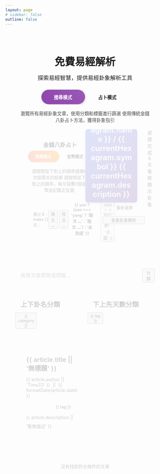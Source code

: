```yaml
---
layout: page
# sidebar: false
outline: false
---
```


<div class="article-list">
<h1>  <font size=6> 免費易經解析 </font> </h1>
<p class="description">探索易經智慧，提供易經卦象解析工具</p>

  
  <!-- 模式切換開關 -->
  <div class="mode-selector">
    <div class="mode-switch-container">
      <label class="mode-switch-label">
        <div class="page-toggle-switch" :class="{ 'divination-mode': pageMode === 'divination' }" @click="togglePageMode">
          <div class="page-switch-slider" :class="{ 'switch-right': pageMode === 'divination' }"></div>
          <div class="switch-text left">搜尋模式</div>
          <div class="switch-text right">占卜模式</div>
        </div>
      </label>
    </div>
    <p class="mode-description">
      <span v-if="pageMode === 'search'">瀏覽所有易經卦象文章，使用分類和標籤進行篩選</span>
      <span v-else>使用傳統金錢八卦占卜方法，獲得卦象指引</span>
    </p>
  </div>
  
  <!-- 內容區域過渡動畫 -->
  <transition name="mode-fade" mode="out-in">
    <!-- 金錢八卦占卜系統 -->
    <div v-if="pageMode === 'divination'" class="divination-container" key="divination">
      <div class="two-column-layout">
        <!-- 左欄：金錢八卦選擇器 -->
        <div class="left-column">
          <div class="bagua-divination">
            <h3 class="divination-title">
              <i class="fas fa-coins"></i>
              金錢八卦占卜
            </h3>
          <!-- 模式切換開關 -->
          <div class="mode-switch">
            <label class="switch-label">
              <div class="toggle-switch" :class="{ 'coins-mode': divinationMode === 'coins' }" @click="toggleDivinationMode">
                <div class="switch-slider" :class="{ 'switch-right': divinationMode === 'coins' }"></div>
                <div class="switch-text right">金幣模式</div>
                <div class="switch-text left">陰陽模式</div>
              </div>
            </label>
          </div>
          <p class="divination-description">
            <span v-if="divinationMode === 'yinyang'">請按照從下到上的順序選擇6次陰陽爻的結果</span>
            <span v-else>請按照從下到上的順序，每爻投擲3個金幣並記錄正反面</span>
          </p>
          <div class="yao-selector">
            <div class="yao-grid">
              <div 
                v-for="(yao, index) in yaoSelections" 
                :key="'yao-' + index"
                class="yao-row"
              >
                <label class="yao-label">第{{ 6 - index }}爻：</label> 
                <!-- 陰陽模式 -->
                <div v-if="divinationMode === 'yinyang'" class="yao-buttons">
                  <button 
                    @click="selectYao(index, 'yang')"
                    :class="['yao-btn', 'yang-btn', { active: yao === 'yang' }]"
                  >
                    陽爻 ⚊
                  </button>
                  <button 
                    @click="selectYao(index, 'yin')"
                    :class="['yao-btn', 'yin-btn', { active: yao === 'yin' }]"
                  >
                    陰爻 ⚋
                  </button>
                </div>
                <!-- 金幣模式 -->
                <div v-else class="coin-selection">
                  <div class="coin-display">
                    <span class="yao-result">{{ yao ? (yao === 'yang' ? '陽爻 ⚊' : '陰爻 ⚋') : '未完成' }}</span>
                    <div class="coins-container">
                      <button 
                        v-for="(coin, coinIndex) in coinSelections[index]" 
                        :key="'coin-' + coinIndex"
                        @click="toggleCoin(index, coinIndex)"
                        :class="['coin-btn', { 'tails': coin === 'tails' }]"
                      >
                        {{ coin === 'tails' ? '反面' : '正面' }}
                      </button>
                    </div>
                  </div>
                </div>
              </div>
            </div>
          </div>
        </div>
      </div>
      <!-- 右欄：卦象結果和操作按鈕 -->
      <div class="right-column">
        <!-- 卦象結果區域 -->
        <div class="hexagram-result-container">
          <div v-if="currentHexagram" class="hexagram-result">
            <div class="hexagram-info">
              <h4><font size=5>占卜結果：{{ currentHexagram.name }}&nbsp;/&nbsp;{{ currentHexagram.symbol }}&nbsp;{{ currentHexagram.description }}</font></h4>
              <div class="hexagram-details">
                <p><strong>卦序：</strong>第{{ currentHexagram.number }}卦</p>
                <p><strong>二進制編碼：</strong>{{ getBinaryString() }}</p>
              </div>
            </div>
          </div>
          <div v-else class="hexagram-placeholder">
            <div class="placeholder-content">
              <i class="fas fa-yin-yang"></i>
              <p>選擇完成6爻後將顯示卦象</p>
            </div>
          </div>
        </div>
        <!-- 操作按鈕區域 -->
        <div class="divination-actions">
          <button 
            @click="clearYaoSelections"
            class="action-btn clear-btn"
          >
            <i class="fas fa-undo"></i>
            重新選擇
          </button>
          <button 
            @click="searchByDivination"
            :disabled="!isAllYaoSelected"
            :class="['action-btn', 'search-btn', { disabled: !isAllYaoSelected }]"
          >
            <i class="fas fa-book-open"></i>
            查看卦象解析
          </button>
        </div>
      </div>
    </div>
  </div>
  
  <!-- 搜尋模式內容 -->
  <div v-else class="search-mode-container" key="search">
    <div class="search-box">
      <div class="search-input-container">
        <input 
          v-model="searchTerm" 
          type="text" 
          placeholder="搜尋文章標題或標籤..." 
          class="search-input"
        />
        <button 
          @click="showCategories = !showCategories; showTags = !showTags"
          :class="['control-btn', { active: showCategories || showTags }]"
        >
          <span class="btn-icon">
            <i :class="(showCategories || showTags) ? 'fa-solid fa-chevron-down' : 'fa-solid fa-chevron-right'"></i>
          </span>
          分類
        </button>
      </div>
    </div>
    <div class="filter-section">
      <!-- 分類過濾器 -->
      <div class="filter-group" v-if="showCategories && allCategories && allCategories.length > 0">
        <h4 class="filter-title">上下卦名分類</h4>
        <div class="filter-tags">
          <button 
            v-for="category in allCategories" 
            :key="'cat-' + category"
            @click="toggleTag(category)"
            :class="['tag-filter', 'category-filter', { active: selectedTags.includes(category) }]"
          >
            {{ category }}
          </button>
        </div>
      </div>
      <!-- 標籤過濾器 -->
      <div class="filter-group" v-if="showTags && allTags && allTags.length > 0">
        <h4 class="filter-title">下上先天數分類</h4>
        <div class="filter-tags">
          <button 
            v-for="tag in allTags" 
            :key="'tag-' + tag"
            @click="toggleTag(tag)"
            :class="['tag-filter', 'tags-filter', { active: selectedTags.includes(tag) }]"
          >
            {{ tag }}
          </button>
        </div>
      </div>
    </div>
    <div v-if="articles.length > 0 && filteredArticles.length > 0" class="articles-grid">
      <div 
        v-for="article in filteredArticles" 
        :key="article.path || article.title"
        class="article-card"
        @click="navigateToArticle(article.path)"
      >
        <div class="article-image">
          <img :src="article.img || '/Tims33-Blog/test.jpg'" :alt="article.title || '文章圖片'" />
        </div>
    <div class="article-content">
      <h3 class="article-title">{{ article.title || '無標題' }}</h3>
      
  <div class="article-meta">
    <span class="author">{{ article.author || 'Tims33' }} &nbsp;||&nbsp; {{ formatDate(article.date) }}</span>
  </div>
  <div class="article-tags">
    <span 
      v-for="cat in (article.category || '').split(' ').filter(t => t.trim())" 
      :key="'cat-' + cat"
      class="tag category"
    >
      {{ cat }}
    </span>
    <span 
      v-for="tag in (article.tags || '').split(' ').filter(t => t.trim())" 
      :key="'tag-' + tag"
      class="tag secondary"
    >
      {{ tag }}
    </span>
  </div>
  <p class="article-description">{{ article.description || '暫無描述' }}</p>

  </div>
  </div>
    </div>
    <div v-if="articles.length > 0 && filteredArticles.length === 0" class="no-results">
      <p>沒有找到符合條件的文章</p>
    </div>
  </div>
  </transition>
</div>



<script setup>
import { ref, computed } from 'vue'
import { useRouter } from 'vitepress'

const router = useRouter()
const searchTerm = ref('')
const selectedTags = ref([])
const showCategories = ref(true) // 分類顯示開關
const showTags = ref(true) // 標籤顯示開關

// 立即載入保存的狀態（避免閃爍效果）
const getInitialPageMode = () => {
  if (typeof window !== 'undefined') {
    const saved = localStorage.getItem('easternDivination_pageMode')
    return (saved && ['search', 'divination'].includes(saved)) ? saved : 'search'
  }
  return 'search'
}

const getInitialDivinationMode = () => {
  if (typeof window !== 'undefined') {
    const saved = localStorage.getItem('easternDivination_divinationMode')
    return (saved && ['yinyang', 'coins'].includes(saved)) ? saved : 'yinyang'
  }
  return 'yinyang'
}

// 頁面模式狀態 - 直接使用保存的狀態初始化
const pageMode = ref(getInitialPageMode()) // 'search' 或 'divination'

const saveState = (key, value) => {
  localStorage.setItem(`easternDivination_${key}`, value)
}

// 切換頁面模式
const togglePageMode = () => {
  pageMode.value = pageMode.value === 'search' ? 'divination' : 'search'
  saveState('pageMode', pageMode.value)
}

// 固定的易經64卦文章數據
const articles = ref([
  { path: '/doc/Bagua/乾', title: '乾', author: 'Tims33', category: '乾 乾', description: '第一卦', tags: '一 一', date: '2025-01-01', img: null },
  { path: '/doc/Bagua/坤', title: '坤', author: 'Tims33', category: '坤 坤', description: '第二卦', tags: '八 八', date: '2025-01-01', img: null },
  { path: '/doc/Bagua/屯', title: '屯', author: 'Tims33', category: '坎 震', description: '第三卦', tags: '六 四', date: '2025-01-01', img: null },
  { path: '/doc/Bagua/蒙', title: '蒙', author: 'Tims33', category: '艮 坎', description: '第四卦', tags: '七 六', date: '2025-01-01', img: null },
  { path: '/doc/Bagua/需', title: '需', author: 'Tims33', category: '坎 乾', description: '第五卦', tags: '六 一', date: '2025-01-01', img: null },
  { path: '/doc/Bagua/訟', title: '訟', author: 'Tims33', category: '乾 坎', description: '第六卦', tags: '一 六', date: '2025-01-01', img: null },
  { path: '/doc/Bagua/師', title: '師', author: 'Tims33', category: '坤 坎', description: '第七卦', tags: '八 六', date: '2025-01-01', img: null },
  { path: '/doc/Bagua/比', title: '比', author: 'Tims33', category: '坎 坤', description: '第八卦', tags: '六 八', date: '2025-01-01', img: null },
  { path: '/doc/Bagua/小畜', title: '小畜', author: 'Tims33', category: '巽 乾', description: '第九卦', tags: '五 一', date: '2025-01-01', img: null },
  { path: '/doc/Bagua/履', title: '履', author: 'Tims33', category: '乾 兌', description: '第十卦', tags: '一 二', date: '2025-01-01', img: null },
  { path: '/doc/Bagua/泰', title: '泰', author: 'Tims33', category: '坤 乾', description: '第十一卦', tags: '八 一', date: '2025-01-01', img: null },
  { path: '/doc/Bagua/否', title: '否', author: 'Tims33', category: '乾 坤', description: '第十二卦', tags: '一 八', date: '2025-01-01', img: null },
  { path: '/doc/Bagua/同人', title: '同人', author: 'Tims33', category: '乾 離', description: '第十三卦', tags: '一 三', date: '2025-01-01', img: null },
  { path: '/doc/Bagua/大有', title: '大有', author: 'Tims33', category: '離 乾', description: '第十四卦', tags: '三 一', date: '2025-01-01', img: null },
  { path: '/doc/Bagua/謙', title: '謙', author: 'Tims33', category: '坤 艮', description: '第十五卦', tags: '八 七', date: '2025-01-01', img: null },
  { path: '/doc/Bagua/豫', title: '豫', author: 'Tims33', category: '震 坤', description: '第十六卦', tags: '四 八', date: '2025-01-01', img: null },
  { path: '/doc/Bagua/隨', title: '隨', author: 'Tims33', category: '兌 震', description: '第十七卦', tags: '二 四', date: '2025-01-01', img: null },
  { path: '/doc/Bagua/蠱', title: '蠱', author: 'Tims33', category: '艮 巽', description: '第十八卦', tags: '七 五', date: '2025-01-01', img: null },
  { path: '/doc/Bagua/臨', title: '臨', author: 'Tims33', category: '坤 兌', description: '第十九卦', tags: '八 二', date: '2025-01-01', img: null },
  { path: '/doc/Bagua/觀', title: '觀', author: 'Tims33', category: '巽 坤', description: '第二十卦', tags: '五 八', date: '2025-01-01', img: null },
  { path: '/doc/Bagua/噬嗑', title: '噬嗑', author: 'Tims33', category: '離 震', description: '第二十一卦', tags: '三 四', date: '2025-01-01', img: null },
  { path: '/doc/Bagua/賁', title: '賁', author: 'Tims33', category: '艮 離', description: '第二十二卦', tags: '七 三', date: '2025-01-01', img: null },
  { path: '/doc/Bagua/剝', title: '剝', author: 'Tims33', category: '艮 坤', description: '第二十三卦', tags: '七 八', date: '2025-01-01', img: null },
  { path: '/doc/Bagua/復', title: '復', author: 'Tims33', category: '坤 震', description: '第二十四卦', tags: '八 四', date: '2025-01-01', img: null },
  { path: '/doc/Bagua/无妄', title: '无妄', author: 'Tims33', category: '乾 震', description: '第二十五卦', tags: '一 四', date: '2025-01-01', img: null },
  { path: '/doc/Bagua/大畜', title: '大畜', author: 'Tims33', category: '艮 乾', description: '第二十六卦', tags: '七 一', date: '2025-01-01', img: null },
  { path: '/doc/Bagua/頤', title: '頤', author: 'Tims33', category: '艮 震', description: '第二十七卦', tags: '七 四', date: '2025-01-01', img: null },
  { path: '/doc/Bagua/大過', title: '大過', author: 'Tims33', category: '兌 巽', description: '第二十八卦', tags: '二 五', date: '2025-01-01', img: null },
  { path: '/doc/Bagua/坎', title: '坎', author: 'Tims33', category: '坎 坎', description: '第二十九卦', tags: '六 六', date: '2025-01-01', img: null },
  { path: '/doc/Bagua/離', title: '離', author: 'Tims33', category: '離 離', description: '第三十卦', tags: '三 三', date: '2025-01-01', img: null },
  { path: '/doc/Bagua/咸', title: '咸', author: 'Tims33', category: '兌 艮', description: '第三十一卦', tags: '二 七', date: '2025-01-01', img: null },
  { path: '/doc/Bagua/恒', title: '恒', author: 'Tims33', category: '震 巽', description: '第三十二卦', tags: '四 五', date: '2025-01-01', img: null },
  { path: '/doc/Bagua/遯', title: '遯', author: 'Tims33', category: '乾 艮', description: '第三十三卦', tags: '一 七', date: '2025-01-01', img: null },
  { path: '/doc/Bagua/大壯', title: '大壯', author: 'Tims33', category: '震 乾', description: '第三十四卦', tags: '四 一', date: '2025-01-01', img: null },
  { path: '/doc/Bagua/晉', title: '晉', author: 'Tims33', category: '離 坤', description: '第三十五卦', tags: '三 八', date: '2025-01-01', img: null },
  { path: '/doc/Bagua/明夷', title: '明夷', author: 'Tims33', category: '坤 離', description: '第三十六卦', tags: '八 三', date: '2025-01-01', img: null },
  { path: '/doc/Bagua/家人', title: '家人', author: 'Tims33', category: '巽 離', description: '第三十七卦', tags: '五 三', date: '2025-01-01', img: null },
  { path: '/doc/Bagua/睽', title: '睽', author: 'Tims33', category: '離 兌', description: '第三十八卦', tags: '三 二', date: '2025-01-01', img: null },
  { path: '/doc/Bagua/蹇', title: '蹇', author: 'Tims33', category: '坎 艮', description: '第三十九卦', tags: '六 七', date: '2025-01-01', img: null },
  { path: '/doc/Bagua/解', title: '解', author: 'Tims33', category: '震 坎', description: '第四十卦', tags: '四 六', date: '2025-01-01', img: null },
  { path: '/doc/Bagua/損', title: '損', author: 'Tims33', category: '艮 兌', description: '第四十一卦', tags: '七 二', date: '2025-01-01', img: null },
  { path: '/doc/Bagua/益', title: '益', author: 'Tims33', category: '巽 震', description: '第四十二卦', tags: '五 四', date: '2025-01-01', img: null },
  { path: '/doc/Bagua/夬', title: '夬', author: 'Tims33', category: '兌 乾', description: '第四十三卦', tags: '二 一', date: '2025-01-01', img: null },
  { path: '/doc/Bagua/姤', title: '姤', author: 'Tims33', category: '乾 巽', description: '第四十四卦', tags: '一 五', date: '2025-01-01', img: null },
  { path: '/doc/Bagua/萃', title: '萃', author: 'Tims33', category: '兌 坤', description: '第四十五卦', tags: '二 八', date: '2025-01-01', img: null },
  { path: '/doc/Bagua/升', title: '升', author: 'Tims33', category: '坤 巽', description: '第四十六卦', tags: '八 五', date: '2025-01-01', img: null },
  { path: '/doc/Bagua/困', title: '困', author: 'Tims33', category: '兌 坎', description: '第四十七卦', tags: '二 六', date: '2025-01-01', img: null },
  { path: '/doc/Bagua/井', title: '井', author: 'Tims33', category: '坎 巽', description: '第四十八卦', tags: '六 五', date: '2025-01-01', img: null },
  { path: '/doc/Bagua/革', title: '革', author: 'Tims33', category: '兌 離', description: '第四十九卦', tags: '二 三', date: '2025-01-01', img: null },
  { path: '/doc/Bagua/鼎', title: '鼎', author: 'Tims33', category: '離 巽', description: '第五十卦', tags: '三 五', date: '2025-01-01', img: null },
  { path: '/doc/Bagua/震', title: '震', author: 'Tims33', category: '震 震', description: '第五十一卦', tags: '四 四', date: '2025-01-01', img: null },
  { path: '/doc/Bagua/艮', title: '艮', author: 'Tims33', category: '艮 艮', description: '第五十二卦', tags: '七 七', date: '2025-01-01', img: null },
  { path: '/doc/Bagua/漸', title: '漸', author: 'Tims33', category: '巽 艮', description: '第五十三卦', tags: '五 七', date: '2025-01-01', img: null },
  { path: '/doc/Bagua/歸妹', title: '歸妹', author: 'Tims33', category: '震 兌', description: '第五十四卦', tags: '四 二', date: '2025-01-01', img: null },
  { path: '/doc/Bagua/豐', title: '豐', author: 'Tims33', category: '震 離', description: '第五十五卦', tags: '四 三', date: '2025-01-01', img: null },
  { path: '/doc/Bagua/旅', title: '旅', author: 'Tims33', category: '離 艮', description: '第五十六卦', tags: '三 七', date: '2025-01-01', img: null },
  { path: '/doc/Bagua/巽', title: '巽', author: 'Tims33', category: '巽 巽', description: '第五十七卦', tags: '五 五', date: '2025-01-01', img: null },
  { path: '/doc/Bagua/兌', title: '兌', author: 'Tims33', category: '兌 兌', description: '第五十八卦', tags: '二 二', date: '2025-01-01', img: null },
  { path: '/doc/Bagua/渙', title: '渙', author: 'Tims33', category: '巽 坎', description: '第五十九卦', tags: '五 六', date: '2025-01-01', img: null },
  { path: '/doc/Bagua/節', title: '節', author: 'Tims33', category: '坎 兌', description: '第六十卦', tags: '六 二', date: '2025-01-01', img: null },
  { path: '/doc/Bagua/中孚', title: '中孚', author: 'Tims33', category: '巽 兌', description: '第六十一卦', tags: '五 二', date: '2025-01-01', img: null },
  { path: '/doc/Bagua/小過', title: '小過', author: 'Tims33', category: '震 艮', description: '第六十二卦', tags: '四 七', date: '2025-01-01', img: null },
  { path: '/doc/Bagua/既濟', title: '既濟', author: 'Tims33', category: '坎 離', description: '第六十三卦', tags: '六 三', date: '2025-01-01', img: null },
  { path: '/doc/Bagua/未濟', title: '未濟', author: 'Tims33', category: '離 坎', description: '第六十四卦', tags: '三 六', date: '2025-01-01', img: null }
])

// 金錢八卦相關狀態
const yaoSelections = ref([null, null, null, null, null, null]) // 6爻選擇 (從下到上)
const currentHexagram = ref(null)
const divinationMode = ref(getInitialDivinationMode()) // 直接使用保存的狀態初始化
const coinSelections = ref(Array(6).fill(null).map(() => ['heads', 'heads', 'heads'])) // 6爻，每爻3個金幣，預設為正面

// 64卦對照表 (根據二進制編碼：陽爻=1, 陰爻=0)
const hexagramMap = {
  '111111': { name: '乾', symbol: '䷀', number: 1, description: '天' },
  '000000': { name: '坤', symbol: '䷁', number: 2, description: '地' },
  '100010': { name: '屯', symbol: '䷂', number: 3, description: '水雷屯' },
  '010001': { name: '蒙', symbol: '䷃', number: 4, description: '山水蒙' },
  '111010': { name: '需', symbol: '䷄', number: 5, description: '水天需' },
  '010111': { name: '訟', symbol: '䷅', number: 6, description: '天水訟' },
  '010000': { name: '師', symbol: '䷆', number: 7, description: '地水師' },
  '000010': { name: '比', symbol: '䷇', number: 8, description: '水地比' },
  '111011': { name: '小畜', symbol: '䷈', number: 9, description: '風天小畜' },
  '110111': { name: '履', symbol: '䷉', number: 10, description: '天澤履' },
  '111000': { name: '泰', symbol: '䷊', number: 11, description: '地天泰' },
  '000111': { name: '否', symbol: '䷋', number: 12, description: '天地否' },
  '101111': { name: '同人', symbol: '䷌', number: 13, description: '天火同人' },
  '111101': { name: '大有', symbol: '䷍', number: 14, description: '火天大有' },
  '001000': { name: '謙', symbol: '䷎', number: 15, description: '地山謙' },
  '000100': { name: '豫', symbol: '䷏', number: 16, description: '雷地豫' },
  '100110': { name: '隨', symbol: '䷐', number: 17, description: '澤雷隨' },
  '011001': { name: '蠱', symbol: '䷑', number: 18, description: '山風蠱' },
  '110000': { name: '臨', symbol: '䷒', number: 19, description: '地澤臨' },
  '000011': { name: '觀', symbol: '䷓', number: 20, description: '風地觀' },
  '100101': { name: '噬嗑', symbol: '䷔', number: 21, description: '火雷噬嗑' },
  '101001': { name: '賁', symbol: '䷕', number: 22, description: '山火賁' },
  '000001': { name: '剝', symbol: '䷖', number: 23, description: '山地剝' },
  '100000': { name: '復', symbol: '䷗', number: 24, description: '地雷復' },
  '100111': { name: '無妄', symbol: '䷘', number: 25, description: '天雷無妄' },
  '111001': { name: '大畜', symbol: '䷙', number: 26, description: '山天大畜' },
  '100001': { name: '頤', symbol: '䷚', number: 27, description: '山雷頤' },
  '011110': { name: '大過', symbol: '䷛', number: 28, description: '澤風大過' },
  '010010': { name: '坎', symbol: '䷜', number: 29, description: '水' },
  '101101': { name: '離', symbol: '䷝', number: 30, description: '火' },
  '001110': { name: '咸', symbol: '䷞', number: 31, description: '澤山咸' },
  '011100': { name: '恆', symbol: '䷟', number: 32, description: '雷風恆' },
  '001111': { name: '遯', symbol: '䷠', number: 33, description: '天山遯' },
  '111100': { name: '大壯', symbol: '䷡', number: 34, description: '雷天大壯' },
  '000101': { name: '晉', symbol: '䷢', number: 35, description: '火地晉' },
  '101000': { name: '明夷', symbol: '䷣', number: 36, description: '地火明夷' },
  '101011': { name: '家人', symbol: '䷤', number: 37, description: '風火家人' },
  '110101': { name: '睽', symbol: '䷥', number: 38, description: '火澤睽' },
  '001010': { name: '蹇', symbol: '䷦', number: 39, description: '水山蹇' },
  '010100': { name: '解', symbol: '䷧', number: 40, description: '雷水解' },
  '110001': { name: '損', symbol: '䷨', number: 41, description: '山澤損' },
  '100011': { name: '益', symbol: '䷩', number: 42, description: '風雷益' },
  '111110': { name: '夬', symbol: '䷪', number: 43, description: '澤天夬' },
  '011111': { name: '姤', symbol: '䷫', number: 44, description: '天風姤' },
  '000110': { name: '萃', symbol: '䷬', number: 45, description: '澤地萃' },
  '011000': { name: '升', symbol: '䷭', number: 46, description: '地風升' },
  '010110': { name: '困', symbol: '䷮', number: 47, description: '澤水困' },
  '011010': { name: '井', symbol: '䷯', number: 48, description: '水風井' },
  '101110': { name: '革', symbol: '䷰', number: 49, description: '澤火革' },
  '011101': { name: '鼎', symbol: '䷱', number: 50, description: '火風鼎' },
  '100100': { name: '震', symbol: '䷲', number: 51, description: '雷' },
  '001001': { name: '艮', symbol: '䷳', number: 52, description: '山' },
  '001011': { name: '漸', symbol: '䷴', number: 53, description: '風山漸' },
  '110100': { name: '歸妹', symbol: '䷵', number: 54, description: '雷澤歸妹' },
  '101100': { name: '豐', symbol: '䷶', number: 55, description: '雷火豐' },
  '001101': { name: '旅', symbol: '䷷', number: 56, description: '火山旅' },
  '011011': { name: '巽', symbol: '䷸', number: 57, description: '風' },
  '110110': { name: '兌', symbol: '䷹', number: 58, description: '澤' },
  '010011': { name: '渙', symbol: '䷺', number: 59, description: '風水渙' },
  '110010': { name: '節', symbol: '䷻', number: 60, description: '水澤節' },
  '110011': { name: '中孚', symbol: '䷼', number: 61, description: '風澤中孚' },
  '001100': { name: '小過', symbol: '䷽', number: 62, description: '雷山小過' },
  '101010': { name: '既濟', symbol: '䷾', number: 63, description: '水火既濟' },
  '010101': { name: '未濟', symbol: '䷿', number: 64, description: '火水未濟' }
}

// 檢查是否所有爻都已選擇
const isAllYaoSelected = computed(() => {
  if (divinationMode.value === 'yinyang') {
    return yaoSelections.value.every(yao => yao !== null)
  } else {
    return coinSelections.value.every(coins => coins.every(coin => coin !== null))
  }
})

// 切換占卜模式
const toggleDivinationMode = () => {
  divinationMode.value = divinationMode.value === 'yinyang' ? 'coins' : 'yinyang'
  saveState('divinationMode', divinationMode.value)
  clearAllSelections()
}

// 切換金幣正反面
const toggleCoin = (yaoIndex, coinIndex) => {
  const current = coinSelections.value[yaoIndex][coinIndex]
  coinSelections.value[yaoIndex][coinIndex] = current === 'heads' ? 'tails' : 'heads'
  
  // 立即計算該爻的結果
  const yaoResult = calculateYaoFromCoins(coinSelections.value[yaoIndex])
  yaoSelections.value[yaoIndex] = yaoResult
  
  // 檢查是否所有爻都完成，自動計算卦象
  if (isAllYaoSelected.value) {
    calculateHexagram()
  }
}

// 根據三個金幣的正反面計算爻
const calculateYaoFromCoins = (coins) => {
  // 傳統金錢卦規則：
  // 3個正面 = 老陽 (陽爻)
  // 2個正面1個反面 = 少陰 (陰爻)
  // 1個正面2個反面 = 少陽 (陽爻)
  // 3個反面 = 老陰 (陰爻)
  const heads = coins.filter(coin => coin === 'heads').length
  
  if (heads === 3 || heads === 1) {
    return 'yang' // 陽爻
  } else {
    return 'yin'  // 陰爻
  }
}

// 選擇爻
const selectYao = (index, type) => {
  yaoSelections.value[index] = type
  
  // 如果所有爻都選擇了，自動計算卦象
  if (isAllYaoSelected.value) {
    calculateHexagram()
  }
}

// 清空選擇
const clearYaoSelections = () => {
  clearAllSelections()
}

// 清空所有選擇
const clearAllSelections = () => {
  yaoSelections.value = [null, null, null, null, null, null]
  coinSelections.value = Array(6).fill(null).map(() => ['heads', 'heads', 'heads']) // 重置為預設正面
  currentHexagram.value = null
  
  // 如果是金幣模式，立即計算所有爻的結果
  if (divinationMode.value === 'coins') {
    coinSelections.value.forEach((coins, index) => {
      const yaoResult = calculateYaoFromCoins(coins)
      yaoSelections.value[index] = yaoResult
    })
    calculateHexagram()
  }
}

// 計算卦象
const calculateHexagram = () => {
  // 將爻選擇轉換為二進制字串 (陽爻=1, 陰爻=0)
  const binaryString = yaoSelections.value
    .map(yao => yao === 'yang' ? '1' : '0')
    .join('')
  
  // 查找對應的卦象
  const hexagram = hexagramMap[binaryString]
  if (hexagram) {
    currentHexagram.value = hexagram
  }
}

// 根據占卜結果搜尋文章
const searchByDivination = () => {
  if (currentHexagram.value) {
    try {
      // 導航到對應的卦象文章頁面
      const hexagramTitle = currentHexagram.value.name // 使用 name 屬性作為 title
      
      // 檢查是否在 VitePress 環境中
      if (typeof window !== 'undefined') {
        // 使用相對路徑進行導航
        window.location.href = `./${hexagramTitle}`
      }
    } catch (error) {
      console.error('導航錯誤:', error)
      alert(`準備查看 ${currentHexagram.value.name} 卦的詳細解析`)
    }
  } else {
    alert('請先完成占卜選擇')
  }
}

// 獲取二進制字串（用於調試）
const getBinaryString = () => {
  return yaoSelections.value
    .map(yao => yao === 'yang' ? '1' : yao === 'yin' ? '0' : '?')
    .join('')
}

// 計算所有分類
const allCategories = computed(() => {
  if (!articles.value || articles.value.length === 0) {
    return []
  }
  
  const categories = new Set()
  
  articles.value.forEach(article => {
    if (article && article.category) {
      // category 可能包含多個分類，用空格分隔
      article.category.split(' ').forEach(cat => {
        if (cat.trim()) categories.add(cat.trim())
      })
    }
  })
  
  // 八卦順序排列
  const baguaOrder = ['乾', '坤', '震', '離', '坎', '兌', '巽', '艮']
  const categoryArray = Array.from(categories)
  
  return categoryArray.sort((a, b) => {
    const indexA = baguaOrder.indexOf(a)
    const indexB = baguaOrder.indexOf(b)
    
    // 如果都是八卦，按順序排列
    if (indexA !== -1 && indexB !== -1) {
      return indexA - indexB
    }
    
    // 如果只有一個是八卦，八卦排在前面
    if (indexA !== -1) return -1
    if (indexB !== -1) return 1
    
    // 如果都不是八卦，按字母順序
    return a.localeCompare(b)
  })
})

// 計算所有標籤
const allTags = computed(() => {
  if (!articles.value || articles.value.length === 0) {
    return []
  }
  
  const tags = new Set()
  
  articles.value.forEach(article => {
    if (article && article.tags) {
      // tags 用空格分隔多個標籤
      article.tags.split(' ').forEach(tag => {
        if (tag.trim()) tags.add(tag.trim())
      })
    }
  })
  
  // 國字數字順序排列
  const chineseNumbers = ['一', '二', '三', '四', '五', '六', '七', '八', '九', '十']
  const tagArray = Array.from(tags)
  
  return tagArray.sort((a, b) => {
    const indexA = chineseNumbers.indexOf(a)
    const indexB = chineseNumbers.indexOf(b)
    
    // 如果都是國字數字，按順序排列
    if (indexA !== -1 && indexB !== -1) {
      return indexA - indexB
    }
    
    // 如果只有一個是國字數字，國字數字排在前面
    if (indexA !== -1) return -1
    if (indexB !== -1) return 1
    
    // 如果都不是國字數字，按字母順序
    return a.localeCompare(b)
  })
})

// 過濾文章
const filteredArticles = computed(() => {
  if (!articles.value || articles.value.length === 0) {
    return []
  }
  
  let filtered = articles.value
  
  // 按搜尋詞過濾
  if (searchTerm.value) {
    const term = searchTerm.value.toLowerCase()
    filtered = filtered.filter(article =>
      (article.title && article.title.toLowerCase().includes(term)) ||
      (article.description && article.description.toLowerCase().includes(term)) ||
      (article.tags && article.tags.toLowerCase().includes(term))
    )
  }
  
  // 按選中的標籤過濾 (AND邏輯：必須包含所有選中的標籤)
  if (selectedTags.value.length > 0) {
    filtered = filtered.filter(article => {
      const articleTags = []
      // 將 category 中的所有分類加入
      if (article.category) {
        articleTags.push(...article.category.split(' ').filter(t => t.trim()))
      }
      // 將 tags 中的所有標籤加入
      if (article.tags) {
        articleTags.push(...article.tags.split(' ').filter(t => t.trim()))
      }
      // 檢查是否包含所有選中的標籤 (AND邏輯)
      return selectedTags.value.every(tag => articleTags.includes(tag))
    })
  }
  
  // 按易經六十四卦順序排序
  const hexagramOrder = [
    '乾', '坤', '屯', '蒙', '需', '訟', '師', '比', '小畜', '履',
    '泰', '否', '同人', '大有', '謙', '豫', '隨', '蠱', '臨', '觀',
    '噬嗑', '賁', '剝', '復', '无妄', '大畜', '頤', '大過', '坎', '離',
    '咸', '恒', '遯', '大壯', '晉', '明夷', '家人', '睽', '蹇', '解',
    '損', '益', '夬', '姤', '萃', '升', '困', '井', '革', '鼎',
    '震', '艮', '漸', '歸妹', '豐', '旅', '巽', '兌', '渙', '節',
    '中孚', '小過', '既濟', '未濟'
  ]
  
  filtered = filtered.sort((a, b) => {
    // 提取文章標題中的卦名
    const getHexagramName = (title) => {
      if (!title) return ''
      // 移除可能的序號和符號，提取純卦名
      const cleanTitle = title.replace(/^第.*?卦\s*-?\s*/, '').replace(/\s*[☯️䷀-䷿🔥💧].*$/, '').trim()
      return cleanTitle
    }
    
    const hexagramA = getHexagramName(a.title)
    const hexagramB = getHexagramName(b.title)
    
    const indexA = hexagramOrder.indexOf(hexagramA)
    const indexB = hexagramOrder.indexOf(hexagramB)
    
    // 如果都是易經卦名，按六十四卦順序排列
    if (indexA !== -1 && indexB !== -1) {
      return indexA - indexB
    }
    
    // 如果只有一個是易經卦名，卦名排在前面
    if (indexA !== -1) return -1
    if (indexB !== -1) return 1
    
    // 如果都不是易經卦名，按標題字母順序
    return (a.title || '').localeCompare(b.title || '')
  })
  
  return filtered
})

// 切換標籤選擇
const toggleTag = (tag) => {
  const index = selectedTags.value.indexOf(tag)
  if (index > -1) {
    selectedTags.value.splice(index, 1)
  } else {
    selectedTags.value.push(tag)
  }
}

// 導航到文章
const navigateToArticle = (path) => {
  // 從路徑中提取卦名，例如從 '/doc/Bagua/乾' 提取 '乾'
  const hexagramName = path.split('/').pop()
  
  // 使用相對路徑導航
  if (typeof window !== 'undefined') {
    window.location.href = `./${hexagramName}`
  }
}

// 格式化日期
const formatDate = (dateStr) => {
  if (!dateStr) return ''
  const date = new Date(dateStr)
  if (isNaN(date.getTime())) return dateStr
  const year = date.getFullYear()
  const month = String(date.getMonth() + 1).padStart(2, '0')
  const day = String(date.getDate()).padStart(2, '0')
  return `${year}-${month}-${day}`
}
</script>

<style scoped>
/* 狀態記錄顯示樣式 */







/* 頁面模式切換過渡動畫 */
.mode-fade-enter-active,
.mode-fade-leave-active {
  transition: all 0.4s ease;
}

.mode-fade-enter-from {
  opacity: 0;
  transform: translateY(30px);
}

.mode-fade-leave-to {
  opacity: 0;
  transform: translateY(-30px);
}

.mode-fade-enter-to,
.mode-fade-leave-from {
  opacity: 1;
  transform: translateY(0);
}

/* 搜尋模式容器樣式 */
.search-mode-container {
  animation: slideInUp 0.4s ease-out;
}

/* 占卜容器額外動畫 */
.divination-container {
  animation: slideInDown 0.4s ease-out;
}

@keyframes slideInUp {
  from {
    opacity: 0;
    transform: translateY(30px);
  }
  to {
    opacity: 1;
    transform: translateY(0);
  }
}

@keyframes slideInDown {
  from {
    opacity: 0;
    transform: translateY(-30px);
  }
  to {
    opacity: 1;
    transform: translateY(0);
  }
}

.article-list {
  max-width: 1200px;
  margin: 0 auto;
  padding: 2rem;
}

.article-list h1 {
  text-align: center;
  color: var(--vp-c-brand-1);
  margin-bottom: 0.5rem;
}

.description {
  text-align: center;
  color: var(--vp-c-text-2);
  margin-bottom: 1.5rem;
  font-size: 1.1rem;
}

/* 頁面模式切換器樣式 */
.mode-selector {
  margin-bottom: 0.5rem;
  margin-top: -1rem;
  padding: 1rem;
  background: var(--vp-c-bg-soft);
  border-radius: 12px;
  border: 0.5px solid var(--vp-c-border);
  text-align: center;
}

.mode-switch-container {
  display: flex;
  justify-content: center;
  margin-bottom: 1rem;
}

.mode-switch-label {
  display: flex;
  align-items: center;
  justify-content: center;
  cursor: pointer;
}

.page-toggle-switch {
  position: relative;
  width: 280px;
  height: 50px;
  background: var(--vp-c-border);
  border-radius: 25px;
  cursor: pointer;
  transition: all 0.3s ease;
  display: flex;
  align-items: center;
  border: 2px solid var(--vp-c-border);
  overflow: hidden;
}

.page-toggle-switch.divination-mode {
  background: var(--vp-c-border);
}

.page-switch-slider {
  position: absolute;
  top: 2px;
  left: 2px;
  width: calc(50% - 2px);
  height: calc(100% - 4px);
  background: linear-gradient(45deg, #8e44ad, #9b59b6);
  border-radius: 23px;
  transition: transform 0.4s ease;
  display: flex;
  align-items: center;
  justify-content: center;
  box-shadow: 0 2px 10px rgba(0,0,0,0.2);
  z-index: 2;
}

.page-switch-slider.switch-right {
  transform: translateX(100%);
  background: linear-gradient(45deg, #27ae60, #2ecc71);
}

/* 文字標籤樣式 */
.page-toggle-switch .switch-text {
  position: absolute;
  width: 50%;
  height: 100%;
  display: flex;
  align-items: center;
  justify-content: center;
  font-weight: 600;
  font-size: 0.9rem;
  transition: all 0.3s ease;
  z-index: 3;
  pointer-events: none;
}

.page-toggle-switch .switch-text.left {
  left: 0;
  color: white;
}

.page-toggle-switch .switch-text.right {
  right: 0;
  color: var(--vp-c-text-2);
}

.page-toggle-switch.divination-mode .switch-text.left {
  color: var(--vp-c-text-2);
}

.page-toggle-switch.divination-mode .switch-text.right {
  color: white;
}

.mode-description {
  color: var(--vp-c-text-2);
  font-size: 0.9rem;
  margin: 0;
  opacity: 0.8;
}

.search-box {
  margin-bottom: 1.5rem;
}

.search-input-container {
  position: relative;
  display: flex;
  align-items: center;
}

.search-input {
  width: 100%;
  padding: 0.75rem 8rem 0.75rem 1rem;
  border: 2px solid var(--vp-c-border);
  border-radius: 8px;
  font-size: 1rem;
  transition: border-color 0.3s;
  box-sizing: border-box;
}

.search-input:focus {
  outline: none;
  border-color: var(--vp-c-brand-1);
}

.filter-section {
  margin-bottom: 2rem;
  display: flex;
  flex-wrap: wrap;
  gap: 1rem;
}

.filter-controls {
  width: 100%;
  display: flex;
  justify-content: center;
  gap: 1rem;
  margin-bottom: 1rem;
}

.control-btn {
  position: absolute;
  right: 10px;
  top: 50%;
  transform: translateY(-50%);
  padding: 0.4rem 0.8rem;
  border: 1px solid var(--vp-c-border);
  background: var(--vp-c-bg);
  border-radius: 6px;
  cursor: pointer;
  transition: all 0.3s;
  font-size: 0.85rem;
  color: var(--vp-c-text-2);
  display: flex;
  align-items: center;
  gap: 0.3rem;
  z-index: 10;
  min-width: 4rem;
  justify-content: center;
}

.control-btn:hover {
  border-color: var(--vp-c-brand-1);
  color: var(--vp-c-brand-1);
  background: var(--vp-c-bg-soft);
}

.control-btn.active {
  background: var(--vp-c-brand-1);
  color: white;
  border-color: var(--vp-c-brand-1);
}

.btn-icon {
  font-size: 0.7rem;
  transition: transform 0.3s;
}

.filter-group {
  width: calc(42% - 0.5rem);
  margin: 0 auto;
}

.filter-title {
  font-size: 1.3rem ;
  font-weight: 600;
  color: var(--vp-c-text-1);
  margin-bottom: 0.75rem;
  border-left: 4px solid var(--vp-c-brand-1);
  padding-left: 1rem;
}

.filter-tags {
  display: flex;
  flex-wrap: wrap;
  gap: 0.5rem;
}

.tag-filter {
  padding: 0.3rem 1rem;
  border: 2px solid var(--vp-c-border);
  background: var(--vp-c-bg);
  border-radius: 20px;
  cursor: pointer;
  transition: all 0.3s;
  font-size: 0.9rem;
}

.tag-filter:hover {
  border-color: var(--vp-c-brand-1);
}

.tag-filter.active {
  color: white;
  border-color: var(--vp-c-brand-1);
}

/* 分類按鈕樣式 */
.category-filter {
  background: var(--vp-c-bg);
  border-color: #e67e22;
}

.category-filter:hover {
  border-color: #d35400;
}

.category-filter.active {
  background: #e67e22;
  border-color: #e67e22;
}

/* 標籤按鈕樣式 */
.tags-filter {
  background: var(--vp-c-bg);
  border-color: #3498db;
}

.tags-filter:hover {
  border-color: #2980b9;
}

.tags-filter.active {
  background: #3498db;
  border-color: #3498db;
}

.articles-grid {
  display: grid;
  grid-template-columns: repeat(2, 1fr);
  gap: 1.5rem;
}

.article-card {
  border: 1px solid var(--vp-c-border);
  border-radius: 10px;
  overflow: hidden;
  transition: all 0.3s;
  cursor: pointer;
  background: var(--vp-c-bg);
  display: inline-flex;
}

.article-card:hover {
  transform: translateY(-4px);
  box-shadow: 0 8px 25px rgba(0,0,0,0.1);
  border-color: var(--vp-c-brand-1);
}

.article-image {
  width: 30%;
  height: auto;
  object-fit: cover;
  overflow: hidden;
  padding-left:10px;
  margin:auto 0;
}

.article-image img {
  width: 100%;
  height: 100%;
  object-fit: cover;
}

.article-content {
  width:100%;
  padding: 1.5rem;
}

.article-title {
  font-size: 1.25rem;
  font-weight: 600;
  margin-bottom: 0.75rem;
  color: var(--vp-c-text-1);
  line-height: 1.4;
}

.article-meta {
  display: flex;
  justify-content: space-between;
  margin-bottom: 1rem;
  font-size: 0.9rem;
  color: var(--vp-c-text-2);
}

.article-description {
  color: var(--vp-c-text-2);
  line-height: 2;
  margin-top: 0.5rem;
  margin-bottom: 1rem;
  display: -webkit-box;
  -webkit-line-clamp: 3;
  -webkit-box-orient: vertical;
  overflow: hidden;
}

.article-tags {
  display: flex;
  flex-wrap: wrap;
  gap: 0.5rem;
}

.tag {
  padding: 0.25rem 0.75rem;
  border-radius: 15px;
  font-size: 0.8rem;
  font-weight: 500;
}

.tag.category {
  background: var(--vp-c-brand-1);
  color: white;
}

.tag.secondary {
  background: var(--vp-c-gray-light);
  color: var(--vp-c-text-2);
}

.no-results {
  text-align: center;
  padding: 3rem;
  color: var(--vp-c-text-2);
}

.loading {
  text-align: center;
  padding: 3rem;
  color: var(--vp-c-text-2);
  font-size: 1.1rem;
}

@media (max-width: 768px) {
  .article-list {
    padding: 1rem;
  }
  
  /* 頁面模式切換器響應式 */
  .mode-selector {
    padding: 1rem;
    margin-bottom: 1.5rem;
  }
  
  .page-toggle-switch {
    width: 220px;
    height: 45px;
  }
  
  .page-toggle-switch .switch-text {
    font-size: 0.8rem;
    font-weight: 600;
  }
  
  .mode-description {
    font-size: 0.8rem;
  }
  
  .search-input {
    padding: 0.65rem 6rem 0.65rem 0.8rem;
    font-size: 0.9rem;
  }
  
  .control-btn {
    padding: 0.3rem 0.6rem;
    font-size: 0.75rem;
    min-width: 3.5rem;
  }
  
  .btn-icon {
    font-size: 0.6rem;
  }
  
  .articles-grid {
    grid-template-columns: 1fr;
  }
  
  .filter-section {
    flex-direction: column;
  }
  
  .filter-group {
    width: 100%;
  }
  
  .filter-controls {
    justify-content: flex-start;
    margin-bottom: 1rem;
  }
  
  /* 當螢幕寬度不足以容納所有tag-filter時，改為四個一行 */
  .filter-tags {
    display: grid;
    grid-template-columns: repeat(4, 1fr);
    gap: 0.2rem;
    justify-items: stretch;
    align-items: center;
  }
  
  .tag-filter {
    /* 保持原本的padding，不調整 */
    padding: 0.3rem 1rem;
    font-size: 0.75rem;
    text-align: center;
    border-radius: 15px;
    min-height: 2rem;
    display: flex;
    align-items: center;
    justify-content: center;
    /* 調整文字大小以適應較小的空間 */
    white-space: nowrap;
    overflow: hidden;
    text-overflow: ellipsis;
  }
}

@media (min-width: 769px) and (max-width: 1024px) {
  .articles-grid {
    grid-template-columns: repeat(2, 1fr);
  }
  
  .filter-group {
    width: calc(50% - 0.5rem);
  }
  
  /* 當標籤數量較多時，改為四個一行 */
  .filter-tags {
    display: grid;
    grid-template-columns: repeat(4, 1fr);
    gap: 0.3rem;
    justify-items: stretch;
    align-items: center;
  }
  
  .tag-filter {
    padding: 0.3rem 1rem;
    font-size: 0.8rem;
    text-align: center;
    min-height: 2rem;
    display: flex;
    align-items: center;
    justify-content: center;
    white-space: nowrap;
    overflow: hidden;
    text-overflow: ellipsis;
  }
}

@media (min-width: 1025px) and (max-width: 1366px) {
  .articles-grid {
    grid-template-columns: repeat(3, 1fr);
  }
}

/* 金錢八卦占卜系統樣式 */
.divination-container {
  padding: 1rem 2rem 1rem 2rem;
  background: var(--vp-c-bg-soft);
  border-radius: 12px;
  border: 1px solid var(--vp-c-border);

}

/* 左右欄版面 */
.two-column-layout {
  display: flex;
  gap: 2rem;
  align-items: stretch;

}

.left-column {
  flex: 1;
  min-width: 35%;
}

.right-column {
  flex: 0 0 35%;
  min-width: 35%;
  display: flex;
  flex-direction: column;
  gap: 1rem;
  padding-top:5%;
}

/* 卦象結果容器 */
.hexagram-result-container {
  height: 200px;
  display: flex;
  align-items: center;
  justify-content: center;
}

/* 卦象佔位符 */
.hexagram-placeholder {
  background: var(--vp-c-bg-soft);
  border: 2px dashed var(--vp-c-border);
  border-radius: 8px;
  padding: 2rem;
  text-align: center;
  color: var(--vp-c-text-2);
  width: 100%;
  height: 100%;
  display: flex;
  align-items: center;
  justify-content: center;
}

.placeholder-content {
  display: flex;
  flex-direction: column;
  align-items: center;
  gap: 1rem;
}

.placeholder-content i {
  font-size: 2rem;
  opacity: 0.5;
}

.placeholder-content p {
  margin: 0;
  font-size: 0.9rem;
}

/* 金錢八卦選擇器樣式 */
.bagua-divination {
  background: var(--vp-c-bg);
  border: 2px solid var(--vp-c-border);
  border-radius: 8px;
  padding: 1em 1rem 0rem 1rem;
  margin-bottom: 1rem;
  box-shadow: 0 2px 8px rgba(0,0,0,0.05);
}

.divination-title {
  font-size: 1.1rem;
  font-weight: 600;
  color: var(--vp-c-brand-1);
  margin-bottom: 0.3rem;
  display: flex;
  align-items: center;
  gap: 0.3rem;
  justify-content: center;
}

/* 模式切換開關樣式 */
.mode-switch {
  display: flex;
  justify-content: center;
  margin-bottom: 1rem;
}

.switch-label {
  display: flex;
  align-items: center;
  justify-content: center;
  cursor: pointer;
}

.toggle-switch {
  position: relative;
  width: 200px;
  height: 40px;
  background: var(--vp-c-border);
  border-radius: 20px;
  cursor: pointer;
  transition: all 0.3s ease;
  display: flex;
  align-items: center;
  border: 2px solid var(--vp-c-border);
  overflow: hidden;
}

.toggle-switch.coins-mode {
  background: var(--vp-c-border);
}

.switch-slider {
  position: absolute;
  top: 2px;
  left: 2px;
  width: calc(50% - 2px);
  height: calc(100% - 4px);
  background: linear-gradient(45deg, #ff6b6b, #ffa500);
  border-radius: 18px;
  transition: transform 0.4s ease;
  display: flex;
  align-items: center;
  justify-content: center;
  box-shadow: 0 2px 10px rgba(0,0,0,0.2);
  z-index: 2;
}

.switch-slider.switch-right {
  transform: translateX(100%);
  background: linear-gradient(45deg, #4dabf7, #1c7ed6);
}

/* 占卜模式切換器文字標籤樣式 */
.toggle-switch .switch-text {
  position: absolute;
  width: 50%;
  height: 100%;
  display: flex;
  align-items: center;
  justify-content: center;
  font-weight: 600;
  font-size: 0.8rem;
  transition: all 0.3s ease;
  z-index: 3;
  pointer-events: none;
}

.toggle-switch .switch-text.left {
  left: 0;
  color: white;
}

.toggle-switch .switch-text.right {
  right: 0;
  color: var(--vp-c-text-2);
}

.toggle-switch.coins-mode .switch-text.left {
  color: var(--vp-c-text-2);
}

.toggle-switch.coins-mode .switch-text.right {
  color: white;
}

/* 金幣選擇樣式 */
.coin-selection {
  flex: 1;
  display: flex;
  flex-direction: column;
}

.coin-display {
  display: flex;
  align-items: center;
  gap: 1rem;
  justify-content: space-between;
}

.yao-result {
  min-width: 70px;
  text-align: center;
  font-size: 0.8rem;
  font-weight: 600;
  color: var(--vp-c-brand-1);
  padding: 0.3rem 0.5rem;
}

.coins-container {
  display: flex;
  gap: 0.4rem;
  padding: 0 3% 0 0 ;
}

.coin-btn {
  padding: 0.25rem 0.7rem;
  border: 1px solid #27ae60;
  background: linear-gradient(135deg, #2ecc71, #27ae60);
  color: white;
  border-radius: 8px;
  cursor: pointer;
  transition: all 0.3s ease;
  font-size: 0.75rem;
  font-weight: 500;
  min-width: 4rem;
  text-align: center;
  box-shadow: 0 2px 8px rgba(20, 27, 24, 0.3);
}

.coin-btn:hover {
  transform: translateY(-2px);
  box-shadow: 0 4px 12px rgba(46, 204, 113, 0.4);
}

.coin-btn.tails {
  border-color: #e74c3c;
  background: linear-gradient(135deg, #e74c3c, #c0392b);
  box-shadow: 0 2px 8px rgba(231, 76, 60, 0.3);
}

.coin-btn.tails:hover {
  box-shadow: 0 4px 12px rgba(231, 76, 60, 0.4);
}

.divination-description {
  text-align: center;
  color: var(--vp-c-text-2);
  margin-bottom: 0.5rem;
  font-size: 0.85rem;
}

.yao-selector {
  max-width: 400px;
  margin: 0 auto;
}

.yao-grid {
  display: flex;
  flex-direction: column;
  gap: 0.5rem;
  margin-bottom: 1rem;
}

.yao-row {
  display: flex;
  align-items: center;
  justify-content: space-between;
  padding: 0.3rem 0.5rem;
  background: var(--vp-c-bg-soft);
  border-radius: 6px;
  border: 1px solid var(--vp-c-border);
}

.yao-label {
  font-weight: 500;
  color: var(--vp-c-text-1);
  min-width: 3rem;
  font-size: 0.8rem;
}

.yao-buttons {
  display: flex;
  gap: 0.3rem;
}

.yao-btn {
  padding: 0.25rem 0.7rem;
  border: 1px solid var(--vp-c-border);
  background: var(--vp-c-bg);
  border-radius: 4px;
  cursor: pointer;
  transition: all 0.3s;
  font-size: 0.75rem;
  font-weight: 500;
  min-width: 4rem;
}

.yao-btn:hover {
  transform: translateY(-1px);
  box-shadow: 0 1px 4px rgba(0,0,0,0.1);
}

.yang-btn {
  border-color: #f39c12;
  color: #e67e22;
}

.yang-btn:hover {
  border-color: #e67e22;
  background: #fdf2e9;
}

.yang-btn.active {
  background: #f39c12;
  border-color: #f39c12;
  color: white;
  box-shadow: 0 4px 12px rgba(243, 156, 18, 0.3);
}

.yin-btn {
  border-color: #3498db;
  color: #2980b9;
}

.yin-btn:hover {
  border-color: #2980b9;
  background: #ebf3fd;
}

.yin-btn.active {
  background: #3498db;
  border-color: #3498db;
  color: white;
  box-shadow: 0 4px 12px rgba(52, 152, 219, 0.3);
}

.divination-actions {
  display: flex;
  flex-direction: column;
  gap: 0.7rem;
  margin-bottom: 1rem;
}

.action-btn {
  padding: 0.4rem 1rem;
  border: 1px solid var(--vp-c-brand-1);
  border-radius: 6px;
  cursor: pointer;
  font-weight: 500;
  display: flex;
  align-items: center;
  justify-content: center;
  gap: 0.3rem;
  transition: all 0.3s;
  font-size: 0.8rem;
  width: 100%;
}

.clear-btn {
  background: var(--vp-c-bg);
  color: var(--vp-c-text-1);
  border-color: #95a5a6;
}

.clear-btn:hover {
  background: #95a5a6;
  color: white;
  transform: translateY(-1px);
  box-shadow: 0 2px 6px rgba(149, 165, 166, 0.3);
}

.search-btn {
  background: var(--vp-c-brand-1);
  color: white;
  border-color: var(--vp-c-brand-1);
}

.search-btn:hover:not(.disabled) {
  background: var(--vp-c-brand-2);
  transform: translateY(-1px);
  box-shadow: 0 2px 6px rgba(var(--vp-c-brand-1), 0.3);
}

.search-btn.disabled {
  opacity: 0.5;
  cursor: not-allowed;
  transform: none;
}

.hexagram-result {
  text-align: center;
  width: 100%;
  height: 100%;
  padding: 1rem;
  background: linear-gradient(135deg, #667eea 0%, #764ba2 100%);
  border-radius: 8px;
  color: white;
  box-shadow: 0 4px 12px rgba(102, 126, 234, 0.3);
  display: flex;
  flex-direction: column;
  justify-content: center;
}

.hexagram-info h4 {
  font-size: 1.1rem;
  margin-bottom: 0.3rem;
  font-weight: 600;
  padding:5% 0 5% 0;
}

.hexagram-details {
  background: rgba(255,255,255,0.1);
  border-radius: 6px;
  padding: 0.7rem;
  font-size: 0.8rem;
}

.hexagram-details p {
  margin: 0.25rem 0;
}

/* 響應式設計 - 占卜系統 */
@media (max-width: 768px) {
  .divination-container {
    padding: 1rem;
  }
  
  /* 手機版改為單欄 */
  .two-column-layout {
    flex-direction: column;
    gap: 1rem;
  }
  
  .right-column {
    flex: 1;
    min-width: auto;
  }
  
  .hexagram-result-container {
    height: 150px;
  }
  
  .divination-actions {
    flex-direction: row;
    justify-content: center;
    gap: 0.5rem;
  }
  
  .action-btn {
    width: 48%;
    font-size: 0.7rem;
    padding: 0.3rem 0.5rem;
  }
  
  .bagua-divination {
    padding: 0.8rem;
  }
  
  .divination-title {
    font-size: 1rem;
  }
  
  .yao-row {
    padding: 0.2rem 0.3rem;
  }
  
  .yao-label {
    min-width: 3.2rem;
    font-size: 0.7rem;
  }
  
  .yao-btn {
    max-width: 3.5rem;
    font-size: 0.65rem;
    padding: 0.15rem 0.3rem;
    min-width: 3.5rem;
  }
  
  .coin-btn {
    padding: 0.15rem 0.3rem;
    font-size: 0.65rem;
    min-width: 4rem;
  }
  
  .yao-result {
    min-width: 3.5rem;
    font-size: 0.65rem;
    padding: 0.1rem 0.2rem;
  }
  
  .toggle-switch {
    width: 160px;
    height: 35px;
    font-size: 0.7rem;
  }
  
  .switch-text {
    font-size: 0.65rem;
    padding: 0.4rem 0.5rem;
  }
  
  .switch-slider {
    width: 75px;
    height: 29px;
  }
  
  .switch-slider.switch-right {
    transform: translateX(82px);
  }
  
  .hexagram-info h4 {
    font-size: 0.9rem;
    padding: 3% 0;
  }
  
  .hexagram-details {
    padding: 0.5rem;
    font-size: 0.7rem;
  }
}
</style>
